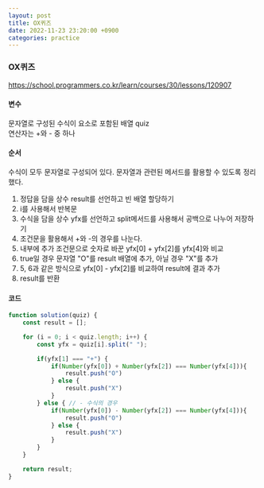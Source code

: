 ```yaml
---
layout: post
title: OX퀴즈
date: 2022-11-23 23:20:00 +0900
categories: practice
---
```

### OX퀴즈     
https://school.programmers.co.kr/learn/courses/30/lessons/120907    
    
#### 변수    
문자열로 구성된 수식이 요소로 포함된 배열 quiz    
연산자는 +와 - 중 하나    
    
#### 순서    
수식이 모두 문자열로 구성되어 있다. 문자열과 관련된 메서드를 활용할 수 있도록 정리했다.
1. 정답을 담을 상수 result를 선언하고 빈 배열 할당하기
2. i를 사용해서 반복문
3. 수식을 담을 상수 yfx를 선언하고 split메서드를 사용해서 공백으로 나누어 저장하기
4. 조건문을 활용해서 +와 -의 경우를 나눈다. 
5. 내부에 추가 조건문으로 숫자로 바꾼 yfx[0] + yfx[2]를 yfx[4]와 비교
6. true일 경우 문자열 "O"를 result 배열에 추가, 아닐 경우 "X"를 추가
7. 5, 6과 같은 방식으로 yfx[0] - yfx[2]를 비교하여 result에 결과 추가
8. result를 반환 

#### 코드
```JavaScript
function solution(quiz) {
    const result = [];

    for (i = 0; i < quiz.length; i++) {
        const yfx = quiz[i].split(" ");

        if(yfx[1] === "+") {
            if(Number(yfx[0]) + Number(yfx[2]) === Number(yfx[4])){
                result.push("O")
            } else {
                result.push("X")
            }
        } else { // - 수식의 경우
            if(Number(yfx[0]) - Number(yfx[2]) === Number(yfx[4])){
                result.push("O")
            } else {
                result.push("X")
            }
        }
    }

    return result;
}
```